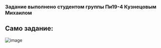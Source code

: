 ### Задание выполнено студентом группы Пи19-4 Кузнецовым Михаилом

## Само задание:
![image](https://user-images.githubusercontent.com/55315647/119805571-088cc500-beea-11eb-8713-b017310cb840.png)
